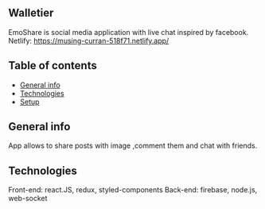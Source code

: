 ## Walletier

EmoShare is social media application with live chat inspired by facebook.
Netlify: https://musing-curran-518f71.netlify.app/

## Table of contents

- [General info](#general-info)
- [Technologies](#technologies)
- [Setup](#setup)

## General info

App allows to share posts with image ,comment them and chat with friends.

## Technologies

Front-end: react.JS, redux, styled-components
Back-end: firebase, node.js, web-socket
